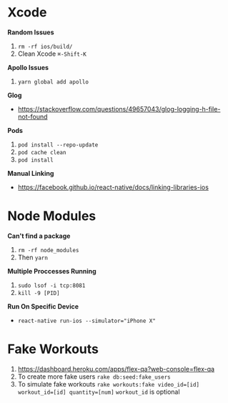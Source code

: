 # Xcode

**Random Issues**
1. `rm -rf ios/build/`
2. Clean Xcode `⌘-Shift-K`

**Apollo Issues**
1. `yarn global add apollo`

**Glog**
- https://stackoverflow.com/questions/49657043/glog-logging-h-file-not-found

**Pods**
1. `pod install --repo-update`
2. `pod cache clean`
3. `pod install`

**Manual Linking**
 - https://facebook.github.io/react-native/docs/linking-libraries-ios

# Node Modules

**Can't find a package**
1. `rm -rf node_modules`
2. Then `yarn`

**Multiple Proccesses Running**
1. `sudo lsof -i tcp:8081`
2. `kill -9 [PID]`

**Run On Specific Device**
 - `react-native run-ios --simulator="iPhone X"`

# Fake Workouts

1. https://dashboard.heroku.com/apps/flex-qa?web-console=flex-qa
2. To create more fake users `rake db:seed:fake_users`
3. To simulate fake workouts `rake workouts:fake video_id=[id] workout_id=[id] quantity=[num]` `workout_id` is optional
